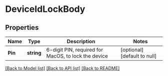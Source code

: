# DeviceIdLockBody

## Properties
Name | Type | Description | Notes
------------ | ------------- | ------------- | -------------
**Pin** | **string** | 6-digit PIN, required for MacOS, to lock the device | [optional] [default to null]

[[Back to Model list]](../README.md#documentation-for-models) [[Back to API list]](../README.md#documentation-for-api-endpoints) [[Back to README]](../README.md)

